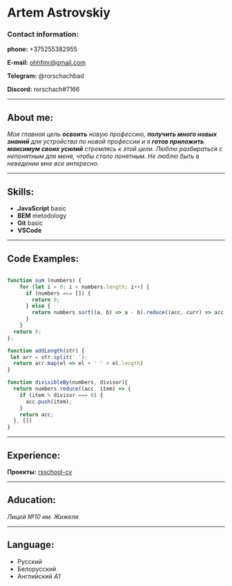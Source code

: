 # Artem Astrovskiy

### Contact information:

**phone:** +375255382955

**E-mail:** ohhfmr@gmail.com

**Telegram:** @rorschachbad

**Discord:** rorschach#7166

---

## About me:

*Моя главная цель **освоить** новую профессию, **получить много новых знаний** для устройства по новой профессии и я **готов приложить максимум своих усилий** стремлясь к этой цели. Люблю разбираться с непонятным для меня, чтобы стало понятным. Не люблю быть в неведении мне все интересно*. 

---

## Skills:

* **JavaScript** basic
* **BEM** metodology
* **Git** basic
* **VSCode** 

---

## Code Examples:

``` javascript

function sum (numbers) {
    for (let i = 0; i < numbers.length; i++) {
      if (numbers === []) {
        return 0;
      } else {
        return numbers.sort((a, b) => a - b).reduce((acc, curr) => acc + curr);
      }
    }
  return 0;
}; 
```

```javascript 
function addLength(str) {
 let arr = str.split(' ');
  return arr.map(el => el + ' ' + el.length)
}
```

```javascript 
function divisibleBy(numbers, divisor){
  return numbers.reduce((acc, item) => {
    if (item % divisor === 0) {
      acc.push(item);
    }
    return acc;
  }, [])
}
```

---

## Experience: 

**Проекты:** [rsschool-cv](https://rorschachbad.github.io/rsschool-cv/cv)

---

## Aducation:

*Лицей №10 им. Жижеля*

---

## Language:

* Русский
* Белорусский 
* Английский *A1*